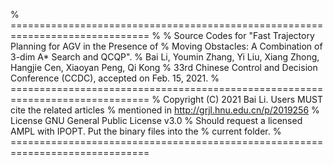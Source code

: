% ==============================================================================
% % Source Codes for "Fast Trajectory Planning for AGV in the Presence of
% Moving Obstacles: A Combination of 3-dim A* Search and QCQP".
% Bai Li, Youmin Zhang, Yi Liu, Xiang Zhong, Hangjie Cen, Xiaoyan Peng, Qi Kong
% 33rd Chinese Control and Decision Conference (CCDC), accepted on Feb. 15, 2021.
% ==============================================================================
% Copyright (C) 2021 Bai Li. Users MUST cite the related articles
% mentioned in http://grjl.hnu.edu.cn/p/2019256
% License GNU General Public License v3.0
% Should request a licensed AMPL with IPOPT. Put the binary files into the
% current folder.
% ==============================================================================
